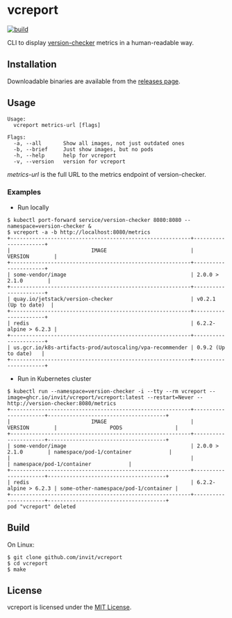 # vcreport

[![build](https://github.com/invit/vcreport/actions/workflows/build.yml/badge.svg)](https://github.com/invit/vcreport/actions/workflows/build.yml)

CLI to display [version-checker](https://github.com/jetstack/version-checker) metrics in a human-readable way. 

## Installation

Downloadable binaries are available from the [releases page](https://github.com/invit/vcreport/releases/latest).

## Usage

```
Usage:
  vcreport metrics-url [flags]

Flags:
  -a, --all       Show all images, not just outdated ones
  -b, --brief     Just show images, but no pods
  -h, --help      help for vcreport
  -v, --version   version for vcreport
```

_metrics-url_ is the full URL to the metrics endpoint of version-checker.

### Examples

* Run locally

```shell
$ kubectl port-forward service/version-checker 8080:8080 --namespace=version-checker &
$ vcreport -a -b http://localhost:8080/metrics
+----------------------------------------------------------+----------------------+
|                          IMAGE                           |       VERSION        |
+----------------------------------------------------------+----------------------+
| some-vendor/image                                        | 2.0.0 > 2.1.0        |
+----------------------------------------------------------+----------------------+
| quay.io/jetstack/version-checker                         | v0.2.1 (Up to date)  |
+----------------------------------------------------------+----------------------+
| redis                                                    | 6.2.2-alpine > 6.2.3 |
+----------------------------------------------------------+----------------------+
| us.gcr.io/k8s-artifacts-prod/autoscaling/vpa-recommender | 0.9.2 (Up to date)   |
+----------------------------------------------------------+----------------------+
```

* Run in Kubernetes cluster

```shell
$ kubectl run --namespace=version-checker -i --tty --rm vcreport --image=ghcr.io/invit/vcreport/vcreport:latest --restart=Never -- http://version-checker:8080/metrics
+----------------------------------------------------------+----------------------+--------------------------------------+
|                          IMAGE                           |       VERSION        |                 PODS                 |
+----------------------------------------------------------+----------------------+--------------------------------------+
| some-vendor/image                                        | 2.0.0 > 2.1.0        | namespace/pod-1/container            |
|                                                          |                      | namespace/pod-1/container            |
+----------------------------------------------------------+----------------------+--------------------------------------+
| redis                                                    | 6.2.2-alpine > 6.2.3 | some-other-namespace/pod-1/container |
+----------------------------------------------------------+----------------------+--------------------------------------+
pod "vcreport" deleted
```

## Build

On Linux:

```
$ git clone github.com/invit/vcreport 
$ cd vcreport
$ make 
```

## License

vcreport is licensed under the [MIT License](http://opensource.org/licenses/MIT).
